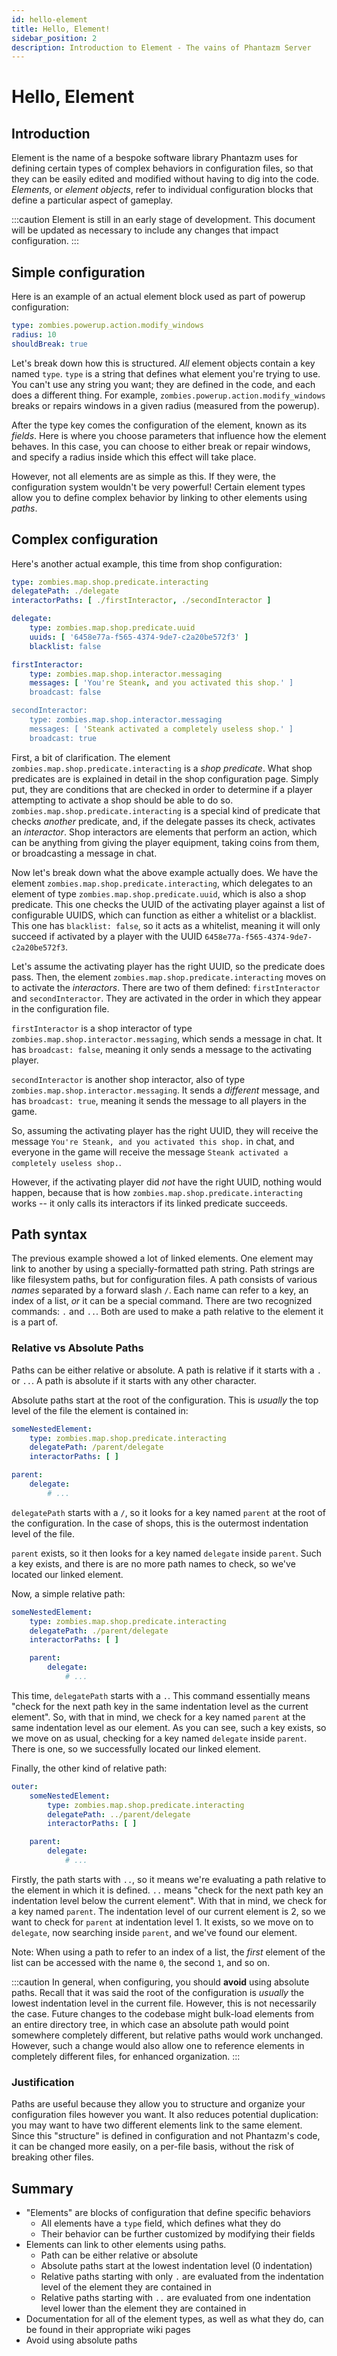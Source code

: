```yaml
---
id: hello-element
title: Hello, Element!
sidebar_position: 2
description: Introduction to Element - The vains of Phantazm Server
---
```

# Hello, Element

## Introduction
Element is the name of a bespoke software library Phantazm uses for defining certain types of complex behaviors in configuration files, so that they can be easily edited and modified without having to dig into the code. *Elements*, or *element objects*, refer to individual configuration blocks that define a particular aspect of gameplay. 

:::caution
Element is still in an early stage of development. This document will be updated as necessary to include any changes that impact configuration.
:::


## Simple configuration

Here is an example of an actual element block used as part of powerup configuration:

```yml {showLineNumbers}
type: zombies.powerup.action.modify_windows
radius: 10
shouldBreak: true
```

Let's break down how this is structured. *All* element objects contain a key named `type`. `type` is a string that defines what element you're trying to use. You can't use any string you want; they are defined in the code, and each does a different thing. For example, `zombies.powerup.action.modify_windows` breaks or repairs windows in a given radius (measured from the powerup). 

After the type key comes the configuration of the element, known as its *fields*. Here is where you choose parameters that influence how the element behaves. In this case, you can choose to either break or repair windows, and specify a radius inside which this effect will take place.

However, not all elements are as simple as this. If they were, the configuration system wouldn't be very powerful! Certain element types allow you to define complex behavior by linking to other elements using *paths*. 

## Complex configuration

Here's another actual example, this time from shop configuration:

```yml {showLineNumbers}
type: zombies.map.shop.predicate.interacting
delegatePath: ./delegate
interactorPaths: [ ./firstInteractor, ./secondInteractor ]

delegate: 
    type: zombies.map.shop.predicate.uuid
    uuids: [ '6458e77a-f565-4374-9de7-c2a20be572f3' ]
    blacklist: false

firstInteractor:
    type: zombies.map.shop.interactor.messaging
    messages: [ 'You're Steank, and you activated this shop.' ]
    broadcast: false

secondInteractor:
    type: zombies.map.shop.interactor.messaging
    messages: [ 'Steank activated a completely useless shop.' ]
    broadcast: true
```

First, a bit of clarification. The element `zombies.map.shop.predicate.interacting` is a *shop predicate*. What shop predicates are is explained in detail in the shop configuration page. Simply put, they are conditions that are checked in order to determine if a player attempting to activate a shop should be able to do so. `zombies.map.shop.predicate.interacting` is a special kind of predicate that checks *another* predicate, and, if the delegate passes its check, activates an *interactor*. Shop interactors are elements that perform an action, which can be anything from giving the player equipment, taking coins from them, or broadcasting a message in chat.

Now let's break down what the above example actually does. We have the element `zombies.map.shop.predicate.interacting`, which delegates to an element of type `zombies.map.shop.predicate.uuid`, which is also a shop predicate. This one checks the UUID of the activating player against a list of configurable UUIDS, which can function as either a whitelist or a blacklist. This one has `blacklist: false`, so it acts as a whitelist, meaning it will only succeed if activated by a player with the UUID `6458e77a-f565-4374-9de7-c2a20be572f3`. 

Let's assume the activating player has the right UUID, so the predicate does pass. Then, the element `zombies.map.shop.predicate.interacting` moves on to activate the *interactors*. There are two of them defined: `firstInteractor` and `secondInteractor`. They are activated in the order in which they appear in the configuration file.

`firstInteractor` is a shop interactor of type `zombies.map.shop.interactor.messaging`, which sends a message in chat. It has `broadcast: false`, meaning it only sends a message to the activating player. 

`secondInteractor` is another shop interactor, also of type `zombies.map.shop.interactor.messaging`. It sends a *different* message, and has `broadcast: true`, meaning it sends the message to all players in the game. 

So, assuming the activating player has the right UUID, they will receive the message `You're Steank, and you activated this shop.` in chat, and everyone in the game will receive the message `Steank activated a completely useless shop.`. 

However, if the activating player did *not* have the right UUID, nothing would happen, because that is how `zombies.map.shop.predicate.interacting` works -- it only calls its interactors if its linked predicate succeeds.

## Path syntax

The previous example showed a lot of linked elements. One element may link to another by using a specially-formatted path string. Path strings are like filesystem paths, but for configuration files. A path consists of various *names* separated by a forward slash `/`. Each name can refer to a key, an index of a list, *or* it can be a special command. There are two recognized commands: `.` and `..`. Both are used to make a path relative to the element it is a part of.

### Relative vs Absolute Paths

Paths can be either relative or absolute. A path is relative if it starts with a `.` or `..`. A path is absolute if it starts with any other character. 

Absolute paths start at the root of the configuration. This is *usually* the top level of the file the element is contained in:

```yml {showLineNumbers}
someNestedElement:
    type: zombies.map.shop.predicate.interacting
    delegatePath: /parent/delegate
    interactorPaths: [ ]

parent:
    delegate: 
        # ...
```

`delegatePath` starts with a `/`, so it looks for a key named `parent` at the root of the configuration. In the case of shops, this is the outermost indentation level of the file.

`parent` exists, so it then looks for a key named `delegate` inside `parent`. Such a key exists, and there is are no more path names to check, so we've located our linked element.

Now, a simple relative path:

```yml {showLineNumbers}
someNestedElement:
    type: zombies.map.shop.predicate.interacting
    delegatePath: ./parent/delegate
    interactorPaths: [ ]

    parent:
        delegate: 
            # ...
```

This time, `delegatePath` starts with a `.`. This command essentially means "check for the next path key in the same indentation level as the current element". So, with that in mind, we check for a key named `parent` at the same indentation level as our element. As you can see, such a key exists, so we move on as usual, checking for a key named `delegate` inside `parent`. There is one, so we successfully located our linked element.

Finally, the other kind of relative path:

```yml {showLineNumbers}
outer:
    someNestedElement:
        type: zombies.map.shop.predicate.interacting
        delegatePath: ../parent/delegate
        interactorPaths: [ ]

    parent:
        delegate: 
            # ...
```

Firstly, the path starts with `..`, so it means we're evaluating a path relative to the element in which it is defined. `..` means "check for the next path key an indentation level below the current element". With that in mind, we check for a key named `parent`. The indentation level of our current element is 2, so we want to check for `parent` at indentation level 1. It exists, so we move on to `delegate`, now searching inside `parent`, and we've found our element. 

Note: When using a path to refer to an index of a list, the *first* element of the list can be accessed with the name `0`, the second `1`, and so on.

:::caution
In general, when configuring, you should **avoid** using absolute paths. Recall that it was said the root of the configuration is *usually* the lowest indentation level in the current file. However, this is not necessarily the case. Future changes to the codebase might bulk-load elements from an entire directory tree, in which case an absolute path would point somewhere completely different, but relative paths would work unchanged. However, such a change would also allow one to reference elements in completely different files, for enhanced organization. 
:::


### Justification
 
Paths are useful because they allow you to structure and organize your configuration files however you want. It also reduces potential duplication: you may want to have two different elements link to the same element. Since this "structure" is defined in configuration and not Phantazm's code, it can be changed more easily, on a per-file basis, without the risk of breaking other files.

## Summary

* "Elements" are blocks of configuration that define specific behaviors
  * All elements have a `type` field, which defines what they do
  * Their behavior can be further customized by modifying their fields
* Elements can link to other elements using paths.
  * Path can be either relative or absolute
  * Absolute paths start at the lowest indentation level (0 indentation)
  * Relative paths starting with only `.` are evaluated from the indentation level of the element they are contained in 
  * Relative paths starting with `..` are evaluated from one indentation level lower than the element they are contained in
* Documentation for all of the element types, as well as what they do, can be found in their appropriate wiki pages
* Avoid using absolute paths